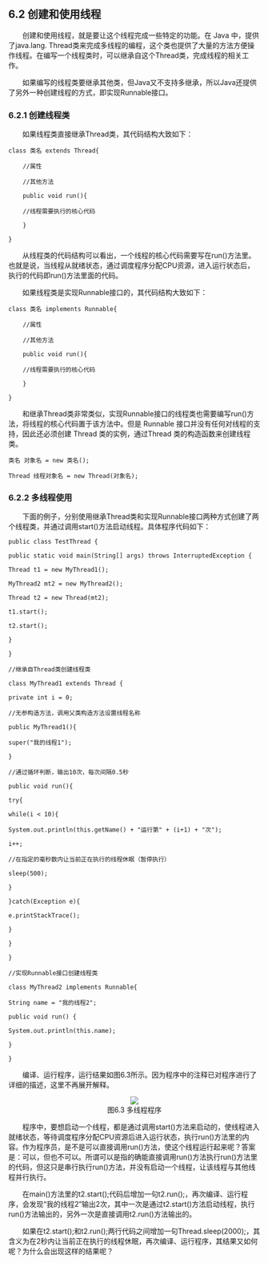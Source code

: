 ## 6.2  创建和使用线程
 

&emsp;&emsp;创建和使用线程，就是要让这个线程完成一些特定的功能。在 Java 中，提供了java.lang. Thread类来完成多线程的编程，这个类也提供了大量的方法方便操作线程。在编写一个线程类时，可以继承自这个Thread类，完成线程的相关工作。

&emsp;&emsp;如果编写的线程类要继承其他类，但Java又不支持多继承，所以Java还提供了另外一种创建线程的方式，即实现Runnable接口。

### 6.2.1  创建线程类  

&emsp;&emsp;如果线程类直接继承Thread类，其代码结构大致如下：


```
class 类名 extends Thread{

    //属性

    //其他方法

    public void run(){

    //线程需要执行的核心代码

    }

}
```


&emsp;&emsp;从线程类的代码结构可以看出，一个线程的核心代码需要写在run()方法里。也就是说，当线程从就绪状态，通过调度程序分配CPU资源，进入运行状态后，执行的代码即run()方法里面的代码。

&emsp;&emsp;如果线程类是实现Runnable接口的，其代码结构大致如下：


```
class 类名 implements Runnable{

    //属性

    //其他方法

    public void run(){

    //线程需要执行的核心代码 

    }

}
```


&emsp;&emsp;和继承Thread类非常类似，实现Runnable接口的线程类也需要编写run()方法，将线程的核心代码置于该方法中。但是 Runnable 接口并没有任何对线程的支持，因此还必须创建 Thread 类的实例，通过Thread 类的构造函数来创建线程类。


```
类名 对象名 = new 类名();

Thread 线程对象名 = new Thread(对象名);
```


### 6.2.2  多线程使用  

&emsp;&emsp;下面的例子，分别使用继承Thread类和实现Runnable接口两种方式创建了两个线程类，并通过调用start()方法启动线程。具体程序代码如下：


```
public class TestThread {

public static void main(String[] args) throws InterruptedException {

Thread t1 = new MyThread1();

MyThread2 mt2 = new MyThread2();

Thread t2 = new Thread(mt2);

t1.start();

t2.start();

}

}

//继承自Thread类创建线程类

class MyThread1 extends Thread {

private int i = 0;

//无参构造方法，调用父类构造方法设置线程名称

public MyThread1(){

super("我的线程1");

}

//通过循环判断，输出10次，每次间隔0.5秒

public void run(){

try{

while(i < 10){

System.out.println(this.getName() + "运行第" + (i+1) + "次");

i++;

//在指定的毫秒数内让当前正在执行的线程休眠（暂停执行）

sleep(500);

}

}catch(Exception e){

e.printStackTrace();

}

}

}

//实现Runnable接口创建线程类

class MyThread2 implements Runnable{

String name = "我的线程2";

public void run() {

System.out.println(this.name);

}

}
```


&emsp;&emsp;编译、运行程序，运行结果如图6.3所示。因为程序中的注释已对程序进行了详细的描述，这里不再展开解释。



<center><img src="https://labfile.oss.aliyuncs.com/library/textbook-java2/img/d6z/tu6.3.png" /></center>  
<center>图6.3  多线程程序</center>  



&emsp;&emsp;程序中，要想启动一个线程，都是通过调用start()方法来启动的，使线程进入就绪状态，等待调度程序分配CPU资源后进入运行状态，执行run()方法里的内容。作为程序员，是不是可以直接调用run()方法，使这个线程运行起来呢？答案是：可以，但也不可以。所谓可以是指的确能直接调用run()方法执行run()方法里的代码，但这只是串行执行run()方法，并没有启动一个线程，让该线程与其他线程并行执行。

&emsp;&emsp;在main()方法里的t2.start();代码后增加一句t2.run();，再次编译、运行程序，会发现“我的线程2”输出2次，其中一次是通过t2.start()方法启动线程，执行run()方法输出的，另外一次是直接调用t2.run()方法输出的。

&emsp;&emsp;如果在t2.start();和t2.run();两行代码之间增加一句Thread.sleep(2000);，其含义为在2秒内让当前正在执行的线程休眠，再次编译、运行程序，其结果又如何呢？为什么会出现这样的结果呢？ 

 



